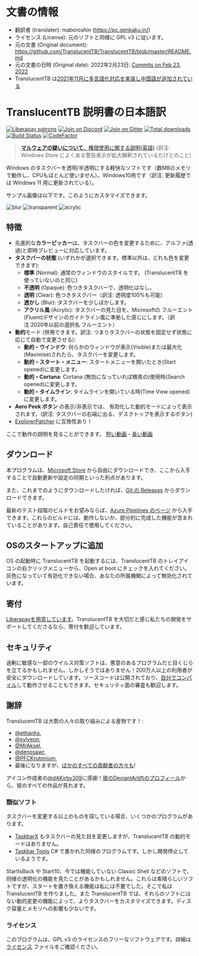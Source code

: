 ﻿# 文書の情報
- 翻訳者 (translater): maboroshin (https://pc.genkaku.in/)
- ライセンス (License): 元のソフトと同様に GPL v3 に従います。
- 元の文書 (Original document): https://github.com/TranslucentTB/TranslucentTB/blob/master/README.md
- 元の文書の日時 (Original date): 2022年2月23日: [Commits on Feb 23, 2022](https://github.com/TranslucentTB/TranslucentTB/commits/release/README.md)
- TranslucentTB は[2021年11月に多言語化対応を実装し中国語が追加されている](https://github.com/TranslucentTB/TranslucentTB/pull/463)

# TranslucentTB 説明書の日本語訳

[![Liberapay patrons](https://img.shields.io/liberapay/patrons/TranslucentTB.svg)](https://liberapay.com/TranslucentTB/)
[![Join on Discord](https://discordapp.com/api/guilds/304387206552879116/widget.png?style=shield)][Discord]
[![Join on Gitter](https://badges.gitter.im/TranslucentTB/Lobby.svg)][Gitter]
[![Total downloads](https://img.shields.io/github/downloads/TranslucentTB/TranslucentTB/total.svg)](https://github.com/TranslucentTB/TranslucentTB/releases)
[![Build Status](https://dev.azure.com/sylve0n/TranslucentTB/_apis/build/status/TranslucentTB.TranslucentTB?branchName=develop)](https://dev.azure.com/sylve0n/TranslucentTB/_build/latest?definitionId=4&branchName=develop)
[![CodeFactor](https://www.codefactor.io/repository/github/translucenttb/translucenttb/badge/develop)](https://www.codefactor.io/repository/github/translucenttb/translucenttb/overview/develop)

> [**マルウェアの疑いについて**、権限使用に関する説明(英語)](https://github.com/TranslucentTB/TranslucentTB/issues/350) (訳注: Windows Store によくある警告表示が拡大解釈されているだけとのこと)

Windows のタスクバーを透明/半透明にする軽快なソフトです（数MBのメモリで動作し、CPUもほとんど使いません）。Windows10用です（訳注: 更新履歴では Windows 11 用に更新されている）。

サンプル画像は以下です。このようにカスタマイズできます。

![blur](https://i.imgur.com/r4ZJjnL.png) ![transparent](https://i.imgur.com/eLGTtwp.png) ![acrylic](https://i.imgur.com/M15IPJW.png)

## 特徴

- 先進的な**カラーピッカー**は、タスクバーの色を変更するために、アルファ(透過)と即時プレビューに対応しています。
- **タスクバーの状態** (いずれかが選択できます。標準以外は、どれも色を変更できます):
  - **標準** (Normal): 通常のウィンドウのスタイルです。 (TranslucentTB を使っていないのと同じ)
  - **不透明** (Opaque): 色つきタスクバーで、透明化はなし。
  - **透明** (Clear): 色つきタスクバー（訳注: 透明度100%も可能）
  - **透かし** (Blur): タスクバーを少しぼかします。
  - **アクリル風** (Acrylic): タスクバーの見た目を、Microsoftの フルーエント(Fluent)デザインのガイドライン風に準拠した感じにします。（訳注:2020年以前の選択名 フルーエント）
- **動的**モード (併用できます。訳注: つまりタスクバーの状態を固定せず状態に応じて自動で変更させる):
  - **動的・ウインドウ**: 何らかのウィンドウが表示(Visible)または最大化(Maximise)されたら、タスクバーを変更します。
  - **動的・スタート・メニュー**: スタートメニューを開いたとき(Start opened)に変更します。
  - **動的・Cortana**: Cortana (無効になっていれば検索の)使用時(Search opened)に変更します。
  - **動的・タイムライン**: タイムラインを開いている時(Time View opened)に変更します。
- **Aero Peek ボタン** の表示/非表示では、 有効化した動的モードによって表示されます。(訳注: タスクバーの右端に出る、デスクトップを表示するボタン)
- [ExplorerPatcher](https://github.com/valinet/ExplorerPatcher) に互換性あり！

ここで動作の説明を見ることができます。 [短い動画](https://gfycat.com/TidyFelineCrownofthornsstarfish)・[長い動画](https://gfycat.com/ConsciousCriminalDassie)

## ダウンロード

本プログラムは、[Microsoft Store](https://www.microsoft.com/store/apps/9PF4KZ2VN4W9) から自由にダウンロードでき、ここから入手することで自動更新や設定の同期といった利点があります。

また、これまでのようにダウンロードしたければ、[Git の Releases](https://github.com/TranslucentTB/TranslucentTB/releases) からダウンロードできます。

最新のテスト段階のビルドをお望みならば、[Azure Pipelines のページ](https://dev.azure.com/sylve0n/TranslucentTB/_build?definitionId=4) から入手できます。これらのビルドには、動作しないか、部分的に完成した機能が含まれていることがあります。自己責任で使用してください。

## OSのスタートアップに追加

OS の起動時に TranslucentTB を起動するには、TranslucentTB のトレイアイコンの右クリックメニューから、Open at boot にチェックを入れてください。灰色になっていて有効化できない場合、あなたの所属機関によって無効化されています。

## 寄付

[Liberapayを用意しています](https://liberapay.com/TranslucentTB/)。TranslucentTB を大切だと感じ私たちの開発をサポートしてくださるなら、寄付を歓迎しています。

## セキュリティ

過剰に敏感な一部のウイルス対策ソフトは、悪意のあるプログラムだと目くじらを立てるかもしれません。しかしそうではありません！200万人以上の利用者が安全にダウンロードしています。ソースコードは公開されており、[自分でコンパイル](https://github.com/TranslucentTB/TranslucentTB/blob/release/CONTRIBUTING.md#building-from-source)して動作させることもできます。セキュリティ面の審査も歓迎します。

## 謝辞

TranslucentTB は大勢の人々の取り組みによる産物です！:

- [@ethanhs](https://github.com/ethanhs),
- [@sylveon](https://github.com/sylveon),
- [@MrAksel](https://github.com/MrAksel),
- [@denosawr](https://github.com/denosawr),
- [@PFCKrutonium](https://github.com/PFCKrutonium),
- 最後になりますが、[ほかのすべての貢献者の方々も](https://github.com/TranslucentTB/TranslucentTB/graphs/contributors)!

アイコン作成者の[@dAKirby309](https://github.com/dAKirby309)に感謝！[彼のDeviantArt内のプロフィール](https://www.deviantart.com/dakirby309)から、彼のすべての作品が見れます。

### 類似ソフト

タスクバーを変更する以上のものを探している場合、いくつかのプログラムがあります。

- [TaskbarX](https://github.com/ChrisAnd1998/TaskbarX) もタスクバーの見た目を変更しますが、TranslucentTB の動的モードはありません。
- [Taskbar Tools](https://github.com/Elestriel/TaskbarTools) C# で書かれた同様のプログラムです。しかし開発停止しているようです。
 
StartIsBack や Start10、今では機能していない Classic Shell などのソフトで、同様の透明化の機能を見たことがあるかもしれません。これらは素晴らしいソフトですが、スタートを置き換える機能は私には不要でした。そこで私は TranslucentTB を作りました。また TranslucentTB では、それらのソフトにはない動的変更の機能によって、よりタスクバーをカスタマイズできます。ディスク容量とメモリへの影響も少ないです。

### ライセンス

このプログラムは、GPL v3 のライセンスのフリーなソフトウェアです。詳細は [ライセンス](https://github.com/TranslucentTB/TranslucentTB/blob/release/LICENSE.md) ファイルをご確認ください。

[Discord]: https://discord.gg/TranslucentTB
[Gitter]: https://gitter.im/TranslucentTB/L
